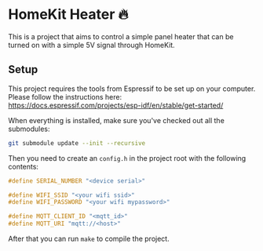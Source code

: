 # HomeKit Heater 🔥

This is a project that aims to control a simple panel heater that can be turned
on with a simple 5V signal through HomeKit.


## Setup

This project requires the tools from Espressif to be set up on your computer.
Please follow the instructions here:
https://docs.espressif.com/projects/esp-idf/en/stable/get-started/

When everything is installed, make sure you've checked out all the submodules:

```sh
git submodule update --init --recursive
```

Then you need to create an `config.h` in the project root with the following
contents:

```c
#define SERIAL_NUMBER "<device serial>"

#define WIFI_SSID "<your wifi ssid>"
#define WIFI_PASSWORD "<your wifi mypassword>"

#define MQTT_CLIENT_ID "<mqtt_id>"
#define MQTT_URI "mqtt://<host>"
```

After that you can run `make` to compile the project.
